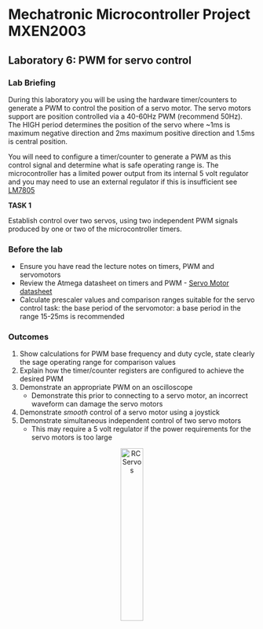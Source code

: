 # Mechatronic Microcontroller Project MXEN2003

## Laboratory 6: PWM for servo control

### Lab Briefing

During this laboratory you will be using the hardware timer/counters to generate a PWM to control the position of a servo motor. The servo motors support are position controlled via a 40-60Hz PWM (recommend 50Hz). The HIGH period determines the position of the servo where ~1ms is maximum negative direction and 2ms maximum positive direction and 1.5ms is central position.

You will need to configure a timer/counter to generate a PWM as this control signal and determine what is safe operating range is. The microcontroller has a limited power output from its internal 5 volt regulator and you may need to use an external regulator if this is insufficient see [LM7805](https://www.st.com/resource/en/datasheet/l78.pdf)

**TASK 1**

Establish control over two servos, using two independent PWM signals produced by one or two of the microcontroller timers.
  
### Before the lab
- Ensure you have read the lecture notes on timers, PWM and servomotors 
- Review the Atmega datasheet on timers and PWM - [Servo Motor datasheet](https://www.parallax.com/package/parallax-standard-servo-downloads/?wpdmdl=3873&refresh=65bae9558291e1706748245&ind=1660592761824&filename=900-00005-Parallax-Digital-Std-Servo-Guide-v3.0.pdf)
- Calculate prescaler values and comparison ranges suitable for the servo control task: the base period of the servomotor: a base period in the range 15-25ms is recommended

### Outcomes
1. Show calculations for PWM base frequency and duty cycle, state clearly the sage operating range for comparison values
2. Explain how the timer/counter registers are configured to achieve the desired PWM
3. Demonstrate an appropriate PWM on an oscilloscope
   - Demonstrate this prior to connecting to a servo motor, an incorrect waveform can damage the servo motors
4. Demonstrate *smooth* control of a servo motor using a joystick
5. Demonstrate simultaneous independent control of two servo motors
   - This may require a 5 volt regulator if the power requirements for the servo motors is too large

<p align="center"> <img src="https://upload.wikimedia.org/wikipedia/commons/3/30/Two_hobby_servo_motors.jpg" alt="RC Servos" width="30%"> </p>
